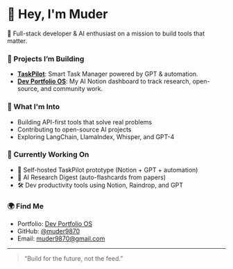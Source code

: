 # 👋 Hey, I'm Muder

🚀 Full-stack developer & AI enthusiast on a mission to build tools that matter.

### 🔧 Projects I’m Building
- [**TaskPilot**](#): Smart Task Manager powered by GPT & automation.
- [**Dev Portfolio OS**](https://substantial-piper-88a.notion.site/Dev-Portfolio-Shared-Build-22bf03d986c580ba9a0ac876bad11350): My AI Notion dashboard to track research, open-source, and community work.

### 🧪 What I'm Into
- Building API-first tools that solve real problems
- Contributing to open-source AI projects
- Exploring LangChain, LlamaIndex, Whisper, and GPT-4

### 🌱 Currently Working On
- 🧠 Self-hosted TaskPilot prototype (Notion + GPT + automation)
- 📖 AI Research Digest (auto-flashcards from papers)
- 🛠️ Dev productivity tools using Notion, Raindrop, and GPT

### 🌍 Find Me
- Portfolio: [Dev Portfolio OS](https://substantial-piper-88a.notion.site/Dev-Portfolio-Shared-Build-22bf03d986c580ba9a0ac876bad11350)
- GitHub: [@muder9870](https://github.com/muder9870)
- Email: muder9870@gmail.com

---

> “Build for the future, not the feed.”
